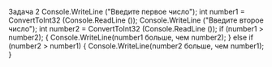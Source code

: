 Задача 2
Console.WriteLine ("Введите первое число");
int number1 = ConvertToInt32 (Console.ReadLine ());
Console.WriteLine ("Введите второе число");
int number2 = ConvertToInt32 (Console.ReadLine ());
if (number1 > number2);
{ 
Console.WriteLine(number1 больше, чем number2);
}
else if (number2 > number1)
{
Console.WriteLine(number2 больше, чем number1); 
}


